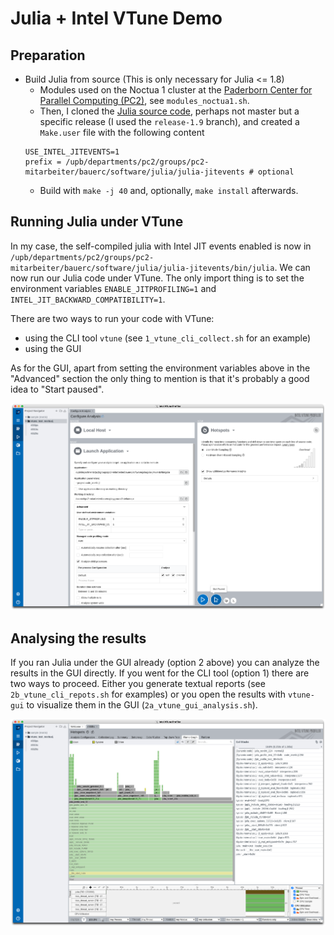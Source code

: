 # Julia + Intel VTune Demo

## Preparation
* Build Julia from source (This is only necessary for Julia <= 1.8)
  * Modules used on the Noctua 1 cluster at the [Paderborn Center for Parallel Computing (PC2)](https://pc2.uni-paderborn.de), see `modules_noctua1.sh`.
  * Then, I cloned the [Julia source code](https://github.com/JuliaLang/julia), perhaps not master but a specific release (I used the `release-1.9` branch), and created a `Make.user` file with the following content
  ```
  USE_INTEL_JITEVENTS=1
  prefix = /upb/departments/pc2/groups/pc2-mitarbeiter/bauerc/software/julia/julia-jitevents # optional
  ```
  * Build with `make -j 40` and, optionally, `make install` afterwards.

## Running Julia under VTune

In my case, the self-compiled julia with Intel JIT events enabled is now in `/upb/departments/pc2/groups/pc2-mitarbeiter/bauerc/software/julia/julia-jitevents/bin/julia`. We can now run our Julia code under VTune. The only import thing is to set the environment variables `ENABLE_JITPROFILING=1` and `INTEL_JIT_BACKWARD_COMPATIBILITY=1`.

There are two ways to run your code with VTune:

* using the CLI tool `vtune` (see `1_vtune_cli_collect.sh` for an example)
* using the GUI

As for the GUI, apart from setting the environment variables above in the "Advanced" section the only thing to mention is that it's probably a good idea to "Start paused".

![](vtune_gui_configuration.png)

## Analysing the results

If you ran Julia under the GUI already (option 2 above) you can analyze the results in the GUI directly. If you went for the CLI tool (option 1) there are two ways to proceed. Either you generate textual reports (see `2b_vtune_cli_repots.sh` for examples) or you open the results with `vtune-gui` to visualize them in the GUI (`2a_vtune_gui_analysis.sh`).

![](vtune_gui_flamegraph.png)
